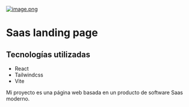 [![image.png](https://i.postimg.cc/XvfQWFgn/image.png)](https://postimg.cc/Z9qrFWgQ)
# Saas landing page 

## Tecnologías utilizadas

* React
* Tailwindcss
* Vite

Mi proyecto es una página web basada en un producto de software Saas moderno.
